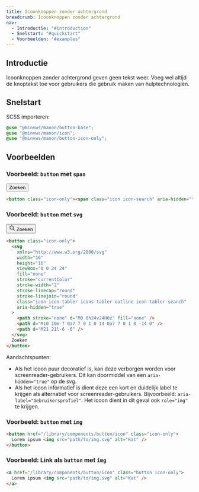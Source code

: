 ```yaml
---
title: Icoonknoppen zonder achtergrond
breadcrumb: Icoonknoppen zonder achtergrond
nav:
  - Introductie: "#introduction"
  - Snelstart: "#quickstart"
  - Voorbeelden: "#examples"
---
```


<h2 id="introduction">Introductie</h2>

Icoonknoppen zonder achtergrond geven geen tekst weer. Voeg wel altijd de
knoptekst toe voor gebruikers die gebruik maken van hulptechnologiën.

<h2 id="quickstart">Snelstart</h2>

SCSS importeren:

```scss
@use "@minvws/manon/button-base";
@use "@minvws/manon/icon";
@use "@minvws/manon/button-icon-only";
```

<h2 id="examples">Voorbeelden</h2>

### Voorbeeld: `button` met `span`

<button class="icon-only">
  <span class="icon icon-search" aria-hidden="true"></span>Zoeken
</button>

```html
<button class="icon-only"><span class="icon icon-search" aria-hidden="true"></span>Zoeken</button>
```

### Voorbeeld: `button` met `svg`

<button class="icon-only">
  <svg
    xmlns="http://www.w3.org/2000/svg"
    width="16"
    height="16"
    viewBox="0 0 24 24"
    fill="none"
    stroke="currentColor"
    stroke-width="2"
    stroke-linecap="round"
    stroke-linejoin="round"
    class="icon icon-tabler icons-tabler-outline icon-tabler-search"
    aria-hidden="true"
    ><path stroke="none" d="M0 0h24v24H0z" fill="none" /><path
      d="M10 10m-7 0a7 7 0 1 0 14 0a7 7 0 1 0 -14 0"
    /><path d="M21 21l-6 -6" /></svg
  >
  Zoeken
</button>

```html
<button class="icon-only">
  <svg
    xmlns="http://www.w3.org/2000/svg"
    width="16"
    height="16"
    viewBox="0 0 24 24"
    fill="none"
    stroke="currentColor"
    stroke-width="2"
    stroke-linecap="round"
    stroke-linejoin="round"
    class="icon icon-tabler icons-tabler-outline icon-tabler-search"
    aria-hidden="true"
  >
    <path stroke="none" d="M0 0h24v24H0z" fill="none" />
    <path d="M10 10m-7 0a7 7 0 1 0 14 0a7 7 0 1 0 -14 0" />
    <path d="M21 21l-6 -6" />
  </svg>
  Zoeken
</button>
```

<div class="explanation">
  <span>Aandachtspunten:</span>
  <ul>
    <li>
      Als het icoon puur decoratief is, kan deze verborgen worden voor
      screenreader-gebruikers. Dit kan doormiddel van een <code>aria-hidden="true"</code> op de
      svg.
    </li>
    <li>
      Als het icoon informatief is dient deze een kort en duidelijk label te krijgen als
      alternatief voor screenreader-gebruikers. Bijvoorbeeld:
      <code>aria-label="Gebruikersprofiel"</code>. Het icoon dient in dit geval ook
      <code>role="img"</code> te krijgen.
    </li>
  </ul>
</div>

### Voorbeeld: `button` met `img`

<!-- <button class="icon-only"> -->
<!--   Lorem ipsum <img src="/img/cat.svg" alt="Kat" /> -->
<!-- </button> -->

```html
<button href="/library/components/button/icon" class="icon-only">
  Lorem ipsum <img src="path/to/img.svg" alt="Kat" />
</button>
```

### Voorbeeld: Link als `button` met `img`

<!-- <a href="/library/components/button/icon" class="button icon-only"> -->
<!--   Lorem ipsum <img src="" alt="Kat" /> -->
<!-- </a> -->

```html
<a href="/library/components/button/icon" class="button icon-only">
  Lorem ipsum <img src="path/to/img.svg" alt="Kat" />
</a>
```
